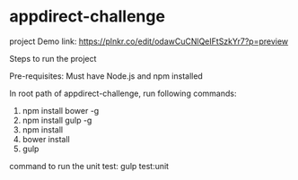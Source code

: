 # appdirect-challenge

project Demo link: https://plnkr.co/edit/odawCuCNlQeIFtSzkYr7?p=preview

Steps to run the project

Pre-requisites: Must have Node.js and npm installed

In root path of appdirect-challenge, run following commands:

1. npm install bower -g
2. npm install gulp -g
3. npm install
4. bower install
5. gulp

command to run the unit test: 
gulp test:unit

